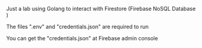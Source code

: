 Just a lab using Golang to interact with Firestore (Firebase NoSQL Database )

The files ".env" and "credentials.json" are required to run

You can get the "credentials.json" at Firebase admin console